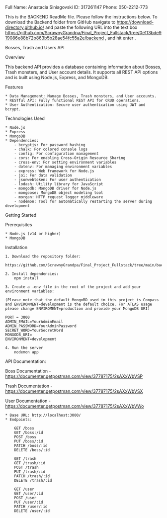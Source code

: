 Full Name: Anastacia Siniagovski 
ID: 317261147 
Phone: 050-2212-773

This is the BACKEND ReadMe file. Please follow the instructions below.
To download the Backend folder from GitHub navigate to https://download-directory.github.io/ and paste the following URL into the text box https://github.com/ScrawnyGrandpa/Final_Project_Fullstack/tree/0e113bde919086e88b72b863b5b28ae54fc55a2e/backend , and hit enter .

Bosses, Trash and Users API

Overview

This backend API provides a database containing information about Bosses, Trash monsters, and User account details. It supports all REST API options and is built using Node.js, Express, and MongoDB.

Features

    * Data Management: Manage Bosses, Trash monsters, and User accounts.
    * RESTful API: Fully functional REST API for CRUD operations.
    * User Authentication: Secure user authentication using JWT and bcrypt.

Technologies Used

    * Node.js
    * Express
    * MongoDB
    * Dependencies:
        - bcryptjs: For password hashing
        - chalk: For colored console logs
        - config: For configuration management
        - cors: For enabling Cross-Origin Resource Sharing
        - cross-env: For setting environment variables
        - dotenv: For managing environment variables
        - express: Web framework for Node.js
        - joi: For data validation
        - jsonwebtoken: For user authentication
        - lodash: Utility library for JavaScript
        - mongodb: MongoDB driver for Node.js
        - mongoose: MongoDB object modeling tool
        - morgan: HTTP request logger middleware
        - nodemon: Tool for automatically restarting the server during development

Getting Started

Prerequisites

    * Node.js (v14 or higher)
    * MongoDB

Installation

    1. Download the repository folder:
        https://github.com/ScrawnyGrandpa/Final_Project_Fullstack/tree/main/backend

    2. Install dependencies:
        npm install

    3. Create a .env file in the root of the project and add your environment variables:

    (Please note that the default MongoBD used in this project is Compass and ENVIRONMENT=development is the default choice. For ATLAS usage please change ENVIROMENT=production and provide your MongoDB URI) 

    PORT = 3000
    ADMIN_EMAIL=YourAdminEmail
    ADMIN_PASSWORD=YourAdminPassword
    SECRET_WORD=YourSecretWord
    MONGODB_URI=
    ENVIRONMENT=development

    4. Run the server
        nodemon app

API Documentation:

Boss Documentation - https://documenter.getpostman.com/view/37787175/2sAXxWbVSP

Trash Documentation - https://documenter.getpostman.com/view/37787175/2sAXxWbVSX

User Documentation - https://documenter.getpostman.com/view/37787175/2sAXxWbVWo

    * Base URL: http://localhost:3000/
    * Endpoints:

        GET /boss
        GET /boss:/id
        POST /boss
        PUT /boss/:id
        PATCH /boss/:id
        DELETE /boss/:id

        GET /trash
        GET /trash/:id
        POST /trash
        PUT /trash/:id
        PATCH /trash/:id
        DELETE /trash/:id

        GET /user
        GET /user/:id
        POST /user
        PUT /user/:id
        PATCH /user/:id
        DELETE /user/:id